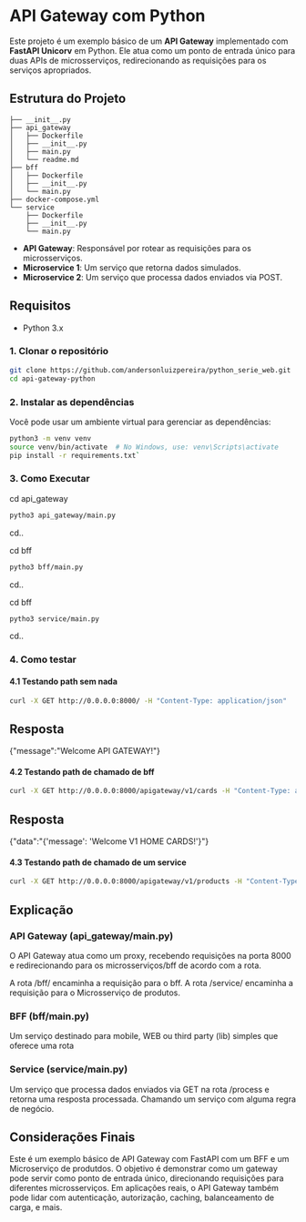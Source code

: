 # API Gateway com Python

Este projeto é um exemplo básico de um **API Gateway** implementado com **FastAPI Unicorv** em Python. Ele atua como um ponto de entrada único para duas APIs de microsserviços, redirecionando as requisições para os serviços apropriados.

## Estrutura do Projeto
````.
├── __init__.py
├── api_gateway
│   ├── Dockerfile
│   ├── __init__.py
│   ├── main.py
│   └── readme.md
├── bff
│   ├── Dockerfile
│   ├── __init__.py
│   └── main.py
├── docker-compose.yml
└── service
    ├── Dockerfile
    ├── __init__.py
    └── main.py
````


- **API Gateway**: Responsável por rotear as requisições para os microsserviços.
- **Microservice 1**: Um serviço que retorna dados simulados.
- **Microservice 2**: Um serviço que processa dados enviados via POST.

## Requisitos

- Python 3.x

### 1. Clonar o repositório

```bash
git clone https://github.com/andersonluizpereira/python_serie_web.git
cd api-gateway-python
```
### 2. Instalar as dependências
Você pode usar um ambiente virtual para gerenciar as dependências:

```bash
python3 -m venv venv
source venv/bin/activate  # No Windows, use: venv\Scripts\activate
pip install -r requirements.txt`

```
### 3. Como Executar
cd api_gateway
```bash
pytho3 api_gateway/main.py
```
cd..

cd bff
```bash
pytho3 bff/main.py
```
cd..

cd bff
```bash
pytho3 service/main.py
```
cd..
### 4. Como testar
#### 4.1 Testando path sem nada
```bash
curl -X GET http://0.0.0.0:8000/ -H "Content-Type: application/json"
```
## Resposta
{"message":"Welcome API GATEWAY!"}

#### 4.2 Testando path de chamado de bff
```bash
curl -X GET http://0.0.0.0:8000/apigateway/v1/cards -H "Content-Type: application/json"
```
## Resposta
{"data":"{'message': 'Welcome V1 HOME CARDS!'}"}

#### 4.3 Testando path de chamado de um service
```bash
curl -X GET http://0.0.0.0:8000/apigateway/v1/products -H "Content-Type: application/json"
```
## Explicação

### API Gateway (api_gateway/main.py)
O API Gateway atua como um proxy, recebendo requisições na porta 8000 e redirecionando para os microsserviços/bff de acordo com a rota.

A rota /bff/<path> encaminha a requisição para o bff.
A rota /service/<path> encaminha a requisição para o Microsserviço de produtos.

### BFF (bff/main.py)
Um serviço destinado para mobile, WEB ou third party (lib) simples que oferece uma rota 

### Service (service/main.py)
Um serviço que processa dados enviados via GET na rota /process e retorna uma resposta processada.
Chamando um serviço com alguma regra de negócio.

## Considerações Finais
Este é um exemplo básico de API Gateway com FastAPI com um BFF e um Microserviço de produtdos. O objetivo é demonstrar como um gateway pode servir como ponto de entrada único, direcionando requisições para diferentes microsserviços. Em aplicações reais, o API Gateway também pode lidar com autenticação, autorização, caching, balanceamento de carga, e mais.